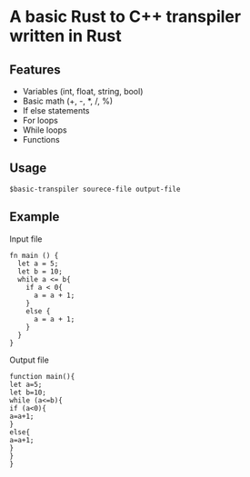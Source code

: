 # A basic Rust to C++ transpiler  written in Rust
## Features 
- Variables (int, float, string, bool)
- Basic math  (+, -, *, /, %)
- If else statements
- For loops
- While loops
- Functions
## Usage
    $basic-transpiler sourece-file output-file
## Example
Input file

    fn main () {
      let a = 5;
      let b = 10;
      while a <= b{
        if a < 0{
          a = a + 1;
        }
        else {
          a = a + 1;
        }
      } 
    }
Output file 

    function main(){                                                                              
    let a=5;                                                                                      
    let b=10;                                                                                     
    while (a<=b){                                                                                 
    if (a<0){                                                                                     
    a=a+1;                                                                                        
    }                                                                                             
    else{                                                                                         
    a=a+1;                                                                                        
    }                                                                                             
    }                                                                                             
    }
